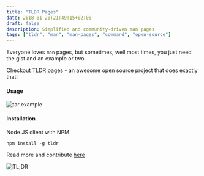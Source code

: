 ```yaml
---
title: "TLDR Pages"
date: 2018-01-20T21:49:15+02:00
draft: false
description: Simplified and community-driven man pages
tags: ["tldr", "man", "man-pages", "command", "open-source"]
---
```

Everyone loves `man` pages, but sometimes, well most times, you just need the gist and an example or
two.

Checkout TLDR pages - an awesome open source project that does exactly that!

#### Usage

![tar example](/images/tldr-tar.png)

#### Installation

Node.JS client with NPM
```Shell
npm install -g tldr
```

Read more and contribute [here](https://tldr.sh/)

![TL;DR](https://media.giphy.com/media/kdwJm7b2pJxXa/giphy.gif)
